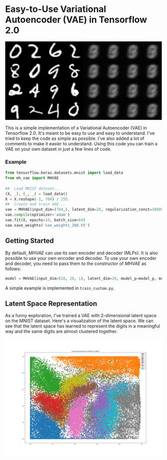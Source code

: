 # Easy-to-Use Variational Autoencoder (VAE) in Tensorflow 2.0

<img src="stuff/training_2d.gif" width="700">

This is a simple implementation of a Variational Autoencoder (VAE) in Tensorflow 2.0. It's meant to be easy to use and easy to understand. I've tried to keep the code as simple as possible. I've also added a lot of comments to make it easier to understand. Using this code you can train a VAE on your own dataset in just a few lines of code.

### Example

```python
from tensorflow.keras.datasets.mnist import load_data
from mh_vae import MHVAE

##  Load MNIST dataset...
(X, _), (_, _) = load_data()
X = X.reshape(-1, 784) / 255.
##  Create and train VAE...
vae = MHVAE(input_dim=(784,), latent_dim=20, regularization_const=10000)
vae.compile(optimizer='adam')
vae.fit(X, epochs=10, batch_size=64)
vae.save_weights('vae_weights_20d.h5')
```

## Getting Started

By default, _MHVAE_ can use its own encoder and decoder (MLPs). It is also possible to use your own encoder and decoder. To use your own encoder and decoder, you need to pass them to the constructor of _MHVAE_ as follows:

```python
model = MHVAE(input_dim=(28, 28, 1), latent_dim=20, model_p=model_p, model_q=model_q)
```

A simple example is implemented in `train_custom.py`.

## Latent Space Representation

As a funny exploration, I've trained a VAE with 2-dimensional latent space on the MNIST dataset. Here's a visualization of the latent space. We can see that the latent space has learned to represent the digits in a meaningful way and the same digits are almost clustered together.

<img src="stuff/latent.png" width="1400">
